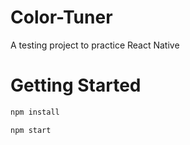# Color-Tuner
A testing project to practice React Native
<h1> Getting Started </h1>

```bash
npm install

npm start
```
